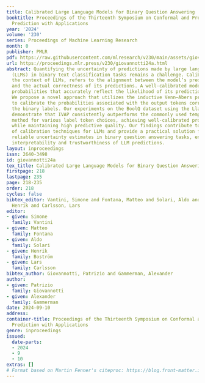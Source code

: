 ```yaml
---
title: Calibrated Large Language Models for Binary Question Answering
booktitle: Proceedings of the Thirteenth Symposium on Conformal and Probabilistic
  Prediction with Applications
year: '2024'
volume: '230'
series: Proceedings of Machine Learning Research
month: 0
publisher: PMLR
pdf: https://raw.githubusercontent.com/mlresearch/v230/main/assets/giovannotti24a/giovannotti24a.pdf
url: https://proceedings.mlr.press/v230/giovannotti24a.html
abstract: Quantifying the uncertainty of predictions made by large language models
  (LLMs) in binary text classification tasks remains a challenge. Calibration, in
  the context of LLMs, refers to the alignment between the model’s predicted probabilities
  and the actual correctness of its predictions. A well-calibrated model should produce
  probabilities that accurately reflect the likelihood of its predictions being correct.
  We propose a novel approach that utilizes the inductive Venn–Abers predictor (IVAP)
  to calibrate the probabilities associated with the output tokens corresponding to
  the binary labels. Our experiments on the BoolQ dataset using the Llama 2 model
  demonstrate that IVAP consistently outperforms the commonly used temperature scaling
  method for various label token choices, achieving well-calibrated probabilities
  while maintaining high predictive quality. Our findings contribute to the understanding
  of calibration techniques for LLMs and provide a practical solution for obtaining
  reliable uncertainty estimates in binary question answering tasks, enhancing the
  interpretability and trustworthiness of LLM predictions.
layout: inproceedings
issn: 2640-3498
id: giovannotti24a
tex_title: Calibrated Large Language Models for Binary Question Answering
firstpage: 218
lastpage: 235
page: 218-235
order: 218
cycles: false
bibtex_editor: Vantini, Simone and Fontana, Matteo and Solari, Aldo and Bostr\"{o}m,
  Henrik and Carlsson, Lars
editor:
- given: Simone
  family: Vantini
- given: Matteo
  family: Fontana
- given: Aldo
  family: Solari
- given: Henrik
  family: Boström
- given: Lars
  family: Carlsson
bibtex_author: Giovannotti, Patrizio and Gammerman, Alexander
author:
- given: Patrizio
  family: Giovannotti
- given: Alexander
  family: Gammerman
date: 2024-09-10
address:
container-title: Proceedings of the Thirteenth Symposium on Conformal and Probabilistic
  Prediction with Applications
genre: inproceedings
issued:
  date-parts:
  - 2024
  - 9
  - 10
extras: []
# Format based on Martin Fenner's citeproc: https://blog.front-matter.io/posts/citeproc-yaml-for-bibliographies/
---
```

